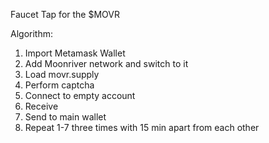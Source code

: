 Faucet Tap for the $MOVR

Algorithm:

 1. Import Metamask Wallet
 2. Add Moonriver network and switch to it
 3. Load movr.supply
 4. Perform captcha
 5. Connect to empty account
 6. Receive
 7. Send to main wallet
 8. Repeat 1-7 three times with 15 min apart from each other